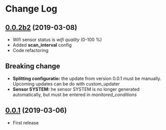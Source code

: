 # Change Log

## [0.0.2b2](https://github.com/marcogazzola/custom_components/tree/dev) (2019-03-08)

- Wifi sensor status is _wifi quality_ (0-100 %)
- Added **scan_interval** config
- Code refactoring

## Breaking change

- __Splitting configuratio:__ the update from version 0.0.1 must be manually. Upcoming updates can be do with custom_updater
- __Sensor SYSTEM:__ he sensor SYSTEM is no longer generated automatically, but must be entered in *monitored_conditions*

## [0.0.1](https://github.com/marcogazzola/custom_components/tree/0.0.1) (2019-03-06)

- First release